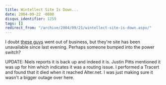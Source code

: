 ```yaml
---
title: Wintellect Site Is Down...
date: 2004-09-22 -0800
disqus_identifier: 1259
tags: []
redirect_from: "/archive/2004/09/21/wintellect-site-is-down.aspx/"
---
```


I doubt [these guys](http://www.wintellect.com/) went out of business,
but they're site has been unavailable since last evening. Perhaps
someone bumped into the power switch?

UPDATE: Niels reports it is back up and indeed it is. Justin Pitts
mentioned it was up for him which indicates it was a routing issue. I
performed a Tracert and found that it died when it reached Alter.net. I
was just making sure it wasn't a bigger outage over here.

